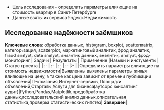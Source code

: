 * Цель исследования - определить параметры влияющие на стоимость квартир в Санкт-Петербурге
* Данные взяты из сервиса Яндекс.Недвижимость

## Исследование надёжности заёмщиков
**Ключевые слова**: обработка данных, histogram, boxplot, scattermatrix, категоризация, scatterplot, маркетинговый аналитик, фрод аналитик, fraud analyst, data analyst, аналитик данных, аналитик, analyst, фрод-мониторинг
| Задачи | Результаты | Применение |Навыки и инстументы| Статус проекта |
| :- | :- | :- | :- |:- |
|Определить параметры влияющие на стоимость недвижимости|Выявленны выявлены параметры жилья влияющие на цену, а также как цена зависит от времени публикации объявления|IT-компания,Интернет-сервисы,Площадки объявлений,Стартапы,Услуги для бизнеса(аутсорс консалтинг аудит)|Python,Pandas,Matplotlib,предобработка данных,исследовательский анализ данных,описательная статистика,проверка статистических гипотез| **Завершен**|
